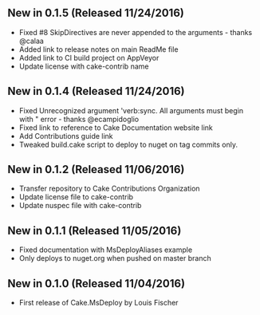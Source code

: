 ## New in 0.1.5 (Released 11/24/2016)
- Fixed #8 SkipDirectives are never appended to the arguments - thanks @calaa
- Added link to release notes on main ReadMe file
- Added link to CI build project on AppVeyor
- Update license with cake-contrib name

## New in 0.1.4 (Released 11/24/2016)
- Fixed Unrecognized argument 'verb:sync. All arguments must begin with " error - thanks @ecampidoglio
- Fixed link to reference to Cake Documentation website link
- Add Contributions guide link
- Tweaked build.cake script to deploy to nuget on tag commits only.

## New in 0.1.2 (Released 11/06/2016)
- Transfer repository to Cake Contributions Organization
- Update license file to cake-contrib
- Update nuspec file with cake-contrib

## New in 0.1.1 (Released 11/05/2016)
- Fixed documentation with MsDeployAliases example
- Only deploys to nuget.org when pushed on master branch

## New in 0.1.0 (Released 11/04/2016)
- First release of Cake.MsDeploy by Louis Fischer
